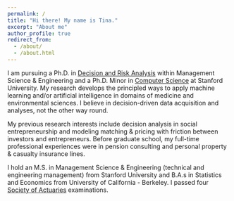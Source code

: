```yaml
---
permalink: /
title: "Hi there! My name is Tina."
excerpt: "About me"
author_profile: true
redirect_from: 
  - /about/
  - /about.html
---
```


I am pursuing a Ph.D. in [Decision and Risk Analysis](https://dara.stanford.edu/) within Management Science & Engineering and a Ph.D. Minor in [Computer Science](https://cs.stanford.edu/) at Stanford University. My research develops the principled ways to apply machine learning and/or artificial intelligence in domains of medicine and environmental sciences. I believe in decision-driven data acquisition and analyses, not the other way round. 

My previous research interests include decision analysis in social entrepreneurship and modeling matching & pricing with friction between investors and entrepreneurs. Before graduate school, my full-time professional experiences were in pension consulting and personal property & casualty insurance lines. 

I hold an M.S. in Management Science & Engineering (technical and engineering management) from Stanford University and B.A.s in Statistics and Economics from University of California - Berkeley. I passed four [Society of Actuaries](https://www.soa.org/) examinations. 